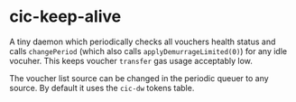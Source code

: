 # cic-keep-alive

A tiny daemon which periodically checks all vouchers health status and calls `changePeriod` (which also calls `applyDemurrageLimited(0)`) for any idle vocuher. This keeps voucher `transfer` gas usage acceptably low.

The voucher list source can be changed in the periodic queuer to any source. By default it uses the `cic-dw` tokens table.

